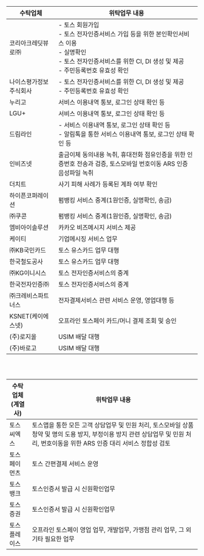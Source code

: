 <table>
<thead>
  <tr>
    <th>수탁업체</th>
    <th>위탁업무 내용</th>
    
  </tr>
</thead>
<tbody>
  <tr>
    <td>코리아크레딧뷰로㈜</td> <!-- 수탁업체 -->
    <td>	- 토스 회원가입<br/>
          - 토스 전자인증서비스 가입 등을 위한 본인확인서비스 이용<br/>
          - 실명확인<br/>
          - 토스 전자인증서비스를 위한 CI, DI 생성 및 제공<br/>
          - 주민등록번호 유효성 확인</td> <!-- 위탁업무 내용 -->
  </tr>
    <tr>
    <td>나이스평가정보 주식회사</td> <!-- 수탁업체 -->
    <td>	- 토스 전자인증서비스를 위한 CI, DI 생성 및 제공<br/>
          - 주민등록번호 유효성 확인</td> <!-- 위탁업무 내용 -->
  </tr>
  
  <tr>
    <td>누리고</td> <!-- 수탁업체 -->
    <td>	서비스 이용내역  통보, 로그인 상태 확인 등</td> <!-- 위탁업무 내용 -->
  </tr>

  <tr>
    <td>LGU+</td> <!-- 수탁업체 -->
    <td>	서비스 이용내역  통보, 로그인 상태 확인 등</td> <!-- 위탁업무 내용 -->
  </tr>
  
  <tr>
    <td>드림라인</td> <!-- 수탁업체 -->
    <td>	- 서비스 이용내역  통보, 로그인 상태 확인 등<br/>
          - 알림톡을 통한 서비스 이용내역 통보, 로그인 상태 확인 등</td> <!-- 위탁업무 내용 -->
  </tr>

  <tr>
    <td>인비즈넷</td> <!-- 수탁업체 -->
    <td>	출금이체 동의내용 녹취, 휴대전화 점유인증을 위한 인증번호 전송과 검증, 토스모바일 번호이동 ARS 인증 음성파일 녹취</td> <!-- 위탁업무 내용 -->
  </tr>

  <tr>
    <td>더치트</td> <!-- 수탁업체 -->
    <td>	사기 피해 사례가 등록된 계좌 여부 확인</td> <!-- 위탁업무 내용 -->
  </tr>

  <tr>
    <td>하이픈코퍼레이션</td> <!-- 수탁업체 -->
    <td>	펌뱅킹 서비스 중계(1원인증, 실명확인, 송금)</td> <!-- 위탁업무 내용 -->
  </tr>

  <tr>
    <td>㈜쿠콘</td> <!-- 수탁업체 -->
    <td>	펌뱅킹 서비스 중계(1원인증, 실명확인, 송금)</td> <!-- 위탁업무 내용 -->
  </tr>

  <tr>
    <td>엠비아이솔루션</td> <!-- 수탁업체 -->
    <td>	카카오 비즈메시지 서비스 제공</td> <!-- 위탁업무 내용 -->
  </tr>

  <tr>
    <td>케이티</td> <!-- 수탁업체 -->
    <td>	기업메시징 서비스 업무</td> <!-- 위탁업무 내용 -->
  </tr>

  <tr>
    <td>㈜KB국민카드</td> <!-- 수탁업체 -->
    <td>		토스 유스카드 업무 대행</td> <!-- 위탁업무 내용 -->
  </tr>

  <tr>
    <td>한국철도공사</td> <!-- 수탁업체 -->
    <td>	토스 유스카드 업무 대행</td> <!-- 위탁업무 내용 -->
  </tr>

  <tr>
    <td>㈜KG이니시스</td> <!-- 수탁업체 -->
    <td>	토스 전자인증서비스의 중계</td> <!-- 위탁업무 내용 -->
  </tr>

  <tr>
    <td>한국전자인증㈜</td> <!-- 수탁업체 -->
    <td>	토스 전자인증서비스의 중계</td> <!-- 위탁업무 내용 -->
  </tr>

  <tr>
    <td>㈜크레비스파트너스</td> <!-- 수탁업체 -->
    <td>		전자결제서비스 관련 서비스 운영, 영업대행 등</td> <!-- 위탁업무 내용 -->
  </tr>

  <tr>
    <td>KSNET(케이에스넷)</td> <!-- 수탁업체 -->
    <td>	오프라인 토스페이 카드/머니 결제 조회 및 승인</td> <!-- 위탁업무 내용 -->
  </tr>

  <tr>
    <td>(주)로지올</td> <!-- 수탁업체 -->
    <td>	USIM 배달 대행 </td> <!-- 위탁업무 내용 -->
  </tr>

  <tr>
    <td>(주)바로고</td> <!-- 수탁업체 -->
    <td>	USIM 배달 대행</td> <!-- 위탁업무 내용 -->
  </tr>

</tbody>
</table>

<br/>
<br/>


<table>
<thead>
  <tr>
    <th>수탁업체<br/>(계열사)</th>
    <th>위탁업무 내용</th>
    
  </tr>
</thead>
<tbody>
  <tr>
    <td>토스씨엑스</td> <!-- 수탁업체 -->
    <td>	토스앱을 통한 모든 고객 상담업무 및 민원 처리, 토스모바일 상품 청약 및 명의 도용 방지, 부정이용 방지 관련 상담업무 및 민원 처리, 번호이동을 위한 ARS 인증 대리 서비스 정합성 검토</td> <!-- 위탁업무 내용 -->
  </tr>
    <tr>
    <td>토스페이먼츠</td> <!-- 수탁업체 -->
    <td>	토스 간편결제 서비스 운영</td> <!-- 위탁업무 내용 -->
  </tr>
  
  <tr>
    <td>토스뱅크</td> <!-- 수탁업체 -->
    <td>	토스인증서 발급 시 신원확인업무</td> <!-- 위탁업무 내용 -->
  </tr>

  <tr>
    <td>토스증권</td> <!-- 수탁업체 -->
    <td>	토스인증서 발급 시 신원확인업무</td> <!-- 위탁업무 내용 -->
  </tr>
  
  <tr>
    <td>토스플레이스</td> <!-- 수탁업체 -->
    <td>	오프라인 토스페이 영업 업무, 개발업무, 가맹점 관리 업무, 그 외 기타 필요한 업무</td> <!-- 위탁업무 내용 -->
  </tr>

</tbody>
</table>
